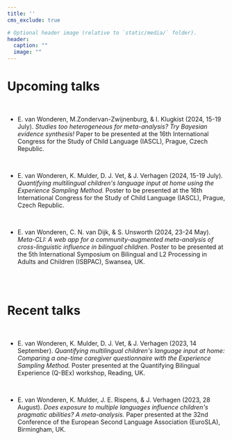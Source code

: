 ```yaml
---
title: ''
cms_exclude: true

# Optional header image (relative to `static/media/` folder).
header:
  caption: ""
  image: ""
---
```


# Upcoming talks

<br>

- E. van Wonderen, M.Zondervan-Zwijnenburg, & I. Klugkist (2024, 15-19 July). *Studies too heterogeneous for meta-analysis? Try Bayesian evidence synthesis!* Paper to be presented at the 16th International Congress for the Study of Child Language (IASCL), Prague, Czech Republic.

<br>

- E. van Wonderen, K. Mulder, D. J. Vet, & J. Verhagen (2024, 15-19 July). *Quantifying multilingual children's language input at home using the Experience Sampling Method.* Poster to be presented at the 16th International Congress for the Study of Child Language (IASCL), Prague, Czech Republic.

<br>

- E. van Wonderen, C. N. van Dijk, & S. Unsworth (2024, 23-24 May). *Meta-CLI: A web app for a community-augmented meta-analysis of cross-linguistic influence in bilingual children.* Poster to be presented at the 5th International Symposium on Bilingual and L2 Processing in Adults and Children (ISBPAC), Swansea, UK.

<br>
<br>

# Recent talks

<br>

- E. van Wonderen, K. Mulder, D. J. Vet, & J. Verhagen (2023, 14 September). *Quantifying multilingual children's language input at home: Comparing a one-time caregiver questionnaire with the Experience Sampling Method.* Poster presented at the Quantifying Bilingual Experience (Q-BEx) workshop, Reading, UK.

<br>

- E. van Wonderen, K. Mulder, J. E. Rispens, & J. Verhagen (2023, 28 August). *Does exposure to multiple languages influence children's pragmatic abilities? A meta-analysis.* Paper presented at the 32nd Conference of the European Second Language Association (EuroSLA), Birmingham, UK.




